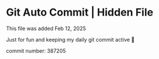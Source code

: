 # Git Auto Commit | Hidden File

This file was added Feb 12, 2025

Just for fun and keeping my daily git commit active 🤪

commit number: 387205
